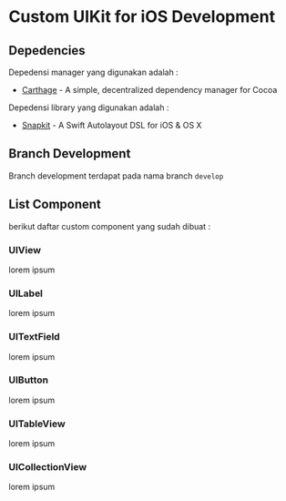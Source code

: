 # Custom UIKit for iOS Development
## Depedencies

Depedensi manager yang digunakan adalah :
- [Carthage](https://github.com/Carthage/Carthage) - A simple, decentralized dependency manager for Cocoa

Depedensi library yang digunakan adalah :
- [Snapkit](https://github.com/SnapKit/SnapKit) - A Swift Autolayout DSL for iOS & OS X

## Branch Development
Branch development terdapat pada nama branch `develop`

## List Component
berikut daftar custom component yang sudah dibuat :

### UIView
lorem ipsum
### UILabel
lorem ipsum
### UITextField
lorem ipsum
### UIButton
lorem ipsum
### UITableView
lorem ipsum
### UICollectionView
lorem ipsum
